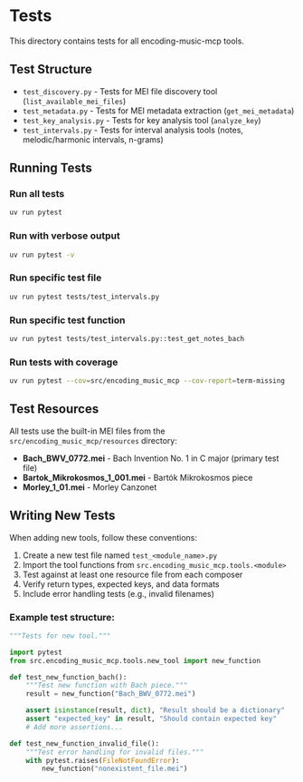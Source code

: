 # Tests

This directory contains tests for all encoding-music-mcp tools.

## Test Structure

- `test_discovery.py` - Tests for MEI file discovery tool (`list_available_mei_files`)
- `test_metadata.py` - Tests for MEI metadata extraction (`get_mei_metadata`)
- `test_key_analysis.py` - Tests for key analysis tool (`analyze_key`)
- `test_intervals.py` - Tests for interval analysis tools (notes, melodic/harmonic intervals, n-grams)

## Running Tests

### Run all tests

```bash
uv run pytest
```

### Run with verbose output

```bash
uv run pytest -v
```

### Run specific test file

```bash
uv run pytest tests/test_intervals.py
```

### Run specific test function

```bash
uv run pytest tests/test_intervals.py::test_get_notes_bach
```

### Run tests with coverage

```bash
uv run pytest --cov=src/encoding_music_mcp --cov-report=term-missing
```

## Test Resources

All tests use the built-in MEI files from the `src/encoding_music_mcp/resources` directory:

- **Bach_BWV_0772.mei** - Bach Invention No. 1 in C major (primary test file)
- **Bartok_Mikrokosmos_1_001.mei** - Bartók Mikrokosmos piece
- **Morley_1_01.mei** - Morley Canzonet

## Writing New Tests

When adding new tools, follow these conventions:

1. Create a new test file named `test_<module_name>.py`
2. Import the tool functions from `src.encoding_music_mcp.tools.<module>`
3. Test against at least one resource file from each composer
4. Verify return types, expected keys, and data formats
5. Include error handling tests (e.g., invalid filenames)

### Example test structure:

```python
"""Tests for new tool."""

import pytest
from src.encoding_music_mcp.tools.new_tool import new_function

def test_new_function_bach():
    """Test new function with Bach piece."""
    result = new_function("Bach_BWV_0772.mei")

    assert isinstance(result, dict), "Result should be a dictionary"
    assert "expected_key" in result, "Should contain expected key"
    # Add more assertions...

def test_new_function_invalid_file():
    """Test error handling for invalid files."""
    with pytest.raises(FileNotFoundError):
        new_function("nonexistent_file.mei")
```
